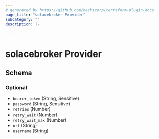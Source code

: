 ```yaml
---
# generated by https://github.com/hashicorp/terraform-plugin-docs
page_title: "solacebroker Provider"
subcategory: ""
description: |-
  
---
```


# solacebroker Provider





<!-- schema generated by tfplugindocs -->
## Schema

### Optional

- `bearer_token` (String, Sensitive)
- `password` (String, Sensitive)
- `retries` (Number)
- `retry_wait` (Number)
- `retry_wait_max` (Number)
- `url` (String)
- `username` (String)
